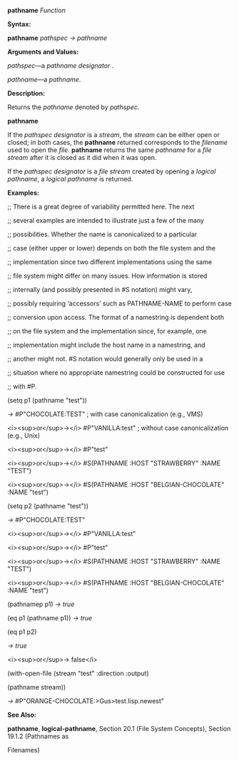 **pathname** *Function* 

**Syntax:** 

**pathname** *pathspec → pathname* 

**Arguments and Values:** 

*pathspec*—a *pathname designator* . 

*pathname*—a *pathname*. 

**Description:** 

Returns the *pathname* denoted by *pathspec*. 



 

 

**pathname** 

If the *pathspec designator* is a *stream*, the *stream* can be either open or closed; in both cases, the **pathname** returned corresponds to the *filename* used to open the *file*. **pathname** returns the same *pathname* for a *file stream* after it is closed as it did when it was open. 

If the *pathspec designator* is a *file stream* created by opening a *logical pathname*, a *logical pathname* is returned. 

**Examples:** 

;; There is a great degree of variability permitted here. The next 

;; several examples are intended to illustrate just a few of the many 

;; possibilities. Whether the name is canonicalized to a particular 

;; case (either upper or lower) depends on both the file system and the 

;; implementation since two different implementations using the same 

;; file system might differ on many issues. How information is stored 

;; internally (and possibly presented in #S notation) might vary, 

;; possibly requiring ‘accessors’ such as PATHNAME-NAME to perform case 

;; conversion upon access. The format of a namestring is dependent both 

;; on the file system and the implementation since, for example, one 

;; implementation might include the host name in a namestring, and 

;; another might not. #S notation would generally only be used in a 

;; situation where no appropriate namestring could be constructed for use 

;; with #P. 

(setq p1 (pathname "test")) 

*→* #P"CHOCOLATE:TEST" ; with case canonicalization (e.g., VMS) 

&#60;i&#62;&#60;sup&#62;or&#60;/sup&#62;→&#60;/i&#62; #P"VANILLA:test" ; without case canonicalization (e.g., Unix) 

&#60;i&#62;&#60;sup&#62;or&#60;/sup&#62;→&#60;/i&#62; #P"test" 

&#60;i&#62;&#60;sup&#62;or&#60;/sup&#62;→&#60;/i&#62; #S(PATHNAME :HOST "STRAWBERRY" :NAME "TEST") 

&#60;i&#62;&#60;sup&#62;or&#60;/sup&#62;→&#60;/i&#62; #S(PATHNAME :HOST "BELGIAN-CHOCOLATE" :NAME "test") 

(setq p2 (pathname "test")) 

*→* #P"CHOCOLATE:TEST" 

&#60;i&#62;&#60;sup&#62;or&#60;/sup&#62;→&#60;/i&#62; #P"VANILLA:test" 

&#60;i&#62;&#60;sup&#62;or&#60;/sup&#62;→&#60;/i&#62; #P"test" 

&#60;i&#62;&#60;sup&#62;or&#60;/sup&#62;→&#60;/i&#62; #S(PATHNAME :HOST "STRAWBERRY" :NAME "TEST") 

&#60;i&#62;&#60;sup&#62;or&#60;/sup&#62;→&#60;/i&#62; #S(PATHNAME :HOST "BELGIAN-CHOCOLATE" :NAME "test") 

(pathnamep p1) *→ true* 

(eq p1 (pathname p1)) *→ true* 

(eq p1 p2) 

*→ true* 

&#60;i&#62;&#60;sup&#62;or&#60;/sup&#62;→ false&#60;/i&#62; 

(with-open-file (stream "test" :direction :output) 

(pathname stream)) 

*→* #P"ORANGE-CHOCOLATE:&#62;Gus&#62;test.lisp.newest" 

**See Also:** 

**pathname**, **logical-pathname**, Section 20.1 (File System Concepts), Section 19.1.2 (Pathnames as 

 

 

Filenames) 

